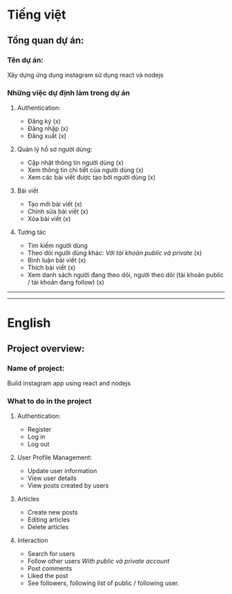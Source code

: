 # Tiếng việt

## Tổng quan dự án:

### Tên dự án:

Xây dựng ứng dụng instagram sử dụng react và nodejs

### Những việc dự định làm trong dự án

1. Authentication:

    - Đăng ký (x)
    - Đăng nhập (x)
    - Đăng xuất (x)

1. Quản lý hồ sơ người dùng:

    - Cập nhật thông tin người dùng (x)
    - Xem thông tin chi tiết của người dùng (x)
    - Xem các bài viết được tạo bởi người dùng (x)

1. Bài viết

    - Tạo mới bài viết (x)
    - Chỉnh sửa bài viết (x)
    - Xóa bài viết (x)

1. Tương tác

    - Tìm kiếm người dùng
    - Theo dõi người dùng khác: _Với tài khoản public và private_ (x)
    - Bình luận bài viết (x)
    - Thích bài viết (x)
    - Xem danh sách người đang theo dõi, người theo dõi (tài khoản public / tài khoản đang follow) (x)

---

---

# English

## Project overview:

### Name of project:

Build instagram app using react and nodejs

### What to do in the project

1. Authentication:

    - Register
    - Log in
    - Log out

1. User Profile Management:

    - Update user information
    - View user details
    - View posts created by users

1. Articles

    - Create new posts
    - Editing articles
    - Delete articles

1. Interaction

    - Search for users
    - Follow other users _With public và private account_
    - Post comments
    - Liked the post
    - See followers, following list of public / following user.
